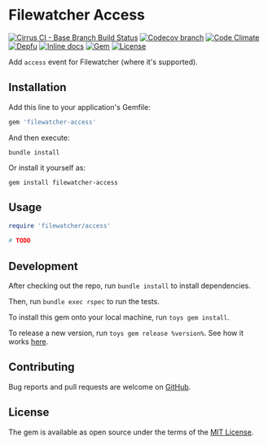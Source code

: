 # Filewatcher Access

[![Cirrus CI - Base Branch Build Status](https://img.shields.io/cirrus/github/filewatcher/filewatcher-access?style=flat-square)](https://cirrus-ci.com/github/filewatcher/filewatcher-access)
[![Codecov branch](https://img.shields.io/codecov/c/github/filewatcher/filewatcher-access/main.svg?style=flat-square)](https://codecov.io/gh/filewatcher/filewatcher-access)
[![Code Climate](https://img.shields.io/codeclimate/maintainability/filewatcher/filewatcher-access.svg?style=flat-square)](https://codeclimate.com/github/filewatcher/filewatcher-access)
[![Depfu](https://img.shields.io/depfu/filewatcher/filewatcher-access?style=flat-square)](https://depfu.com/repos/github/filewatcher/filewatcher-access)
[![Inline docs](https://inch-ci.org/github/filewatcher/filewatcher-access.svg?branch=main)](https://inch-ci.org/github/filewatcher/filewatcher-access)
[![Gem](https://img.shields.io/gem/v/filewatcher-access.svg?style=flat-square)](https://rubygems.org/gems/filewatcher-access)
[![License](https://img.shields.io/github/license/filewatcher/filewatcher-access.svg?style=flat-square)](LICENSE.txt)

Add `access` event for Filewatcher (where it's supported).

## Installation

Add this line to your application's Gemfile:

```ruby
gem 'filewatcher-access'
```

And then execute:

```shell
bundle install
```

Or install it yourself as:

```shell
gem install filewatcher-access
```

## Usage

```ruby
require 'filewatcher/access'

# TODO
```

## Development

After checking out the repo, run `bundle install` to install dependencies.

Then, run `bundle exec rspec` to run the tests.

To install this gem onto your local machine, run `toys gem install`.

To release a new version, run `toys gem release %version%`.
See how it works [here](https://github.com/AlexWayfer/gem_toys#release).

## Contributing

Bug reports and pull requests are welcome on [GitHub](https://github.com/filewatcher/filewatcher-access).

## License

The gem is available as open source under the terms of the [MIT License](https://opensource.org/licenses/MIT).
